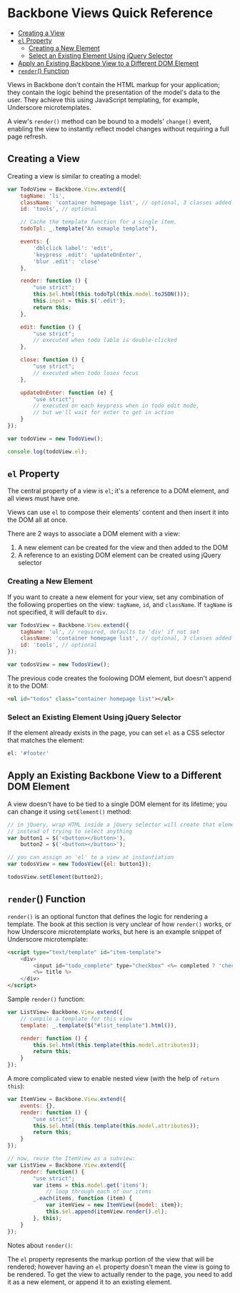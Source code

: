 # Backbone Views Quick Reference

* [Creating a View](#creating-a-view)
* [`el` Property](#el-property)
	* [Creating a New Element](#creating-a-new-element)
	* [Select an Existing Element Using jQuery Selector](#select-an-existing-element-using-jquery-selector)
* [Apply an Existing Backbone View to a Different DOM Element](#apply-an-existing-backbone-view-to-a-different-dom-element)
* [`render`() Function](#render-function)

Views in Backbone don't contain the HTML markup for your application; they contain the logic behind the presentation of the model's data to the user. They achieve this using JavaScript templating, for example, Underscore microtemplates.

A view's `render()` method can be bound to a models' `change()` event, enabling the view to instantly reflect model changes without requiring a full page refresh.

## Creating a View

Creating a view is similar to creating a model:

```javascript
var TodoView = Backbone.View.extend({
    tagName: 'li',
    className: 'container homepage list', // optional, 3 classes added
    id: 'tools', // optional

    // Cache the template function for a single item.
    todoTpl: _.template("An exmaple template"),

    events: {
        'dblclick label': 'edit',
        'keypress .edit': 'updateOnEnter',
        'blur .edit': 'close'
    },

    render: function () {
        "use strict";
        this.$el.html(this.todoTpl(this.model.toJSON()));
        this.input = this.$('.edit');
        return this;
    },

    edit: function () {
        "use strict";
        // executed when todo lable is double-clicked
    },

    close: function () {
        "use strict";
        // executed when todo loses focus
    },

    updateOnEnter: function (e) {
        "use strict";
        // executed on each keypress when in todo edit mode,
        // but we'll wait for enter to get in action
    }
});

var todoView = new TodoView();

console.log(todoView.el);
```

## `el` Property

The central property of a view is `el`; it's a reference to a DOM element, and all views must have one.

Views can use `el` to compose their elements' content and then insert it into the DOM all at once.

There are 2 ways to associate a DOM element with a view:

1. A new element can be created for the view and then added to the DOM
2. A reference to an existing DOM element can be created using jQuery selector

### Creating a New Element 

If you want to create a new element for your view, set any combination of the following properties on the view: `tagName`, `id`, and `className`. If `tagName` is not specified, it will default to `div`.

```javascript
var TodosView = Backbone.View.extend({
    tagName: 'ul', // required, defaults to 'div' if not set
    className: 'container homepage list', // optional, 3 classes added
    id: 'tools', // optional
});

var todosView = new TodosView();
```
 The previous code creates the foolowing DOM element, but doesn't append it to the DOM:

```html
<ul id="todos" class="container homepage list"></ul>
```

### Select an Existing Element Using jQuery Selector

If the element already exists in the page, you can set `el` as a CSS selector that matches the element:

```javascript
el: '#footer'
```

## Apply an Existing Backbone View to a Different DOM Element

A view doesn't have to be tied to a single DOM element for its lifetime; you can change it using `setElement()` method:

```javascript
// in jQuery, wrap HTML inside a jQuery selector will create that element, 
// instead of trying to select anything
var button1 = $('<button></button>'),
    button2 = $('<button></button>');

// you can assign an 'el' to a view at instantiation
var todosView = new TodosView({el: button1}); 

todosView.setElement(button2);
```

## `render`() Function

`render()` is an optional functon that defines the logic for rendering a template. The book at this section is very unclear of how `render()` works, or how Underscore microtemplate works, but here is an example snippet of Underscore microtemplate:

```html
<script type="text/template" id="item-template">
    <div>
        <input id="todo_complete" type="checkbox" <%= completed ? 'checked="checked"' : '' %>>
        <%= title %>
    </div>
</script>
```

Sample `render()` function:

```javascript
var ListView= Backbone.View.extend({
    // compile a template for this view
    template: _.template($("#list_template").html()),

    render: function () {
        this.$el.html(this.template(this.model.attributes));
        return this;
    }
});
```

A more complicated view to enable nested view (with the help of `return this`):

```javascript
var ItemView = Backbone.View.extend({
    events: {},
    render: function () {
        "use strict";
        this.$el.html(this.template(this.model.attributes));
        return this;
    }
});

// now, reuse the ItemView as a subview:
var ListView = Backbone.View.extend({
    render: function() {
        "use strict";
        var items = this.model.get('items');
            // loop through each of our items
        _.each(items, function (item) {
            var itemView = new ItemView({model: item});
            this.$el.append(itemView.render().el);
        }, this);
    }
});
```

Notes about `render()`:

The `el` property represents the markup portion of the view that will be rendered; however having an `el` property doesn't mean the view is going to be rendered. To get the view to actually render to the page, you need to add it as a new element, or append it to an existing element.

